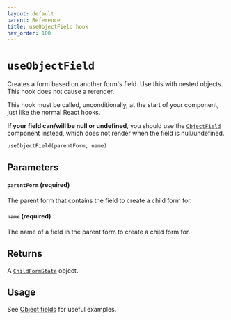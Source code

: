 ```yaml
---
layout: default
parent: Reference
title: useObjectField hook
nav_order: 100
---
```


# `useObjectField`

Creates a form based on another form's field. Use this with nested objects. This hook does not cause a rerender.

This hook must be called, unconditionally, at the start of your component, just like the normal React hooks.

**If your field can/will be null or undefined**, you should use the [`ObjectField`](/typed-react-form/reference/ObjectField) component instead, which does not render when the field is null/undefined.

`useObjectField(parentForm, name)`

## Parameters

#### `parentForm` **(required)**

The parent form that contains the field to create a child form for.

#### `name` **(required)**

The name of a field in the parent form to create a child form for.

## Returns

A [`ChildFormState`](/typed-react-form/reference/FormState) object.

## Usage

See [Object fields](/typed-react-form/advanced/Object-fields) for useful examples.
